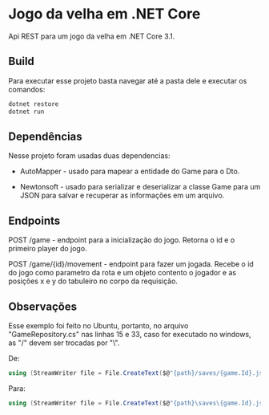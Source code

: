 # Jogo da velha em .NET Core

Api REST para um jogo da velha em .NET Core 3.1.

## Build

Para executar esse projeto basta navegar até a pasta dele e executar os comandos:

```bash
dotnet restore
dotnet run
```

## Dependências

Nesse projeto foram usadas duas dependencias:

- AutoMapper - usado para mapear a entidade do Game para o Dto.

- Newtonsoft - usado para serializar e deserializar a classe Game para um JSON para salvar e recuperar as informações em um arquivo.

## Endpoints

POST /game - endpoint para a inicialização do jogo. Retorna o id e o primeiro player do jogo.

POST /game/{id}/movement - endpoint para fazer um jogada. Recebe o id do jogo como parametro da rota e um objeto contento o jogador e as posições x e y do tabuleiro no corpo da requisição.

## Observações

Esse exemplo foi feito no Ubuntu, portanto, no arquivo "GameRepository.cs" nas linhas 15 e 33, caso for executado no windows, as "/" devem ser trocadas por "\\".

De:

```c#
using (StreamWriter file = File.CreateText($@"{path}/saves/{game.Id}.json"))
```

Para:

```c#
using (StreamWriter file = File.CreateText($@"{path}\saves\{game.Id}.json"))
```
